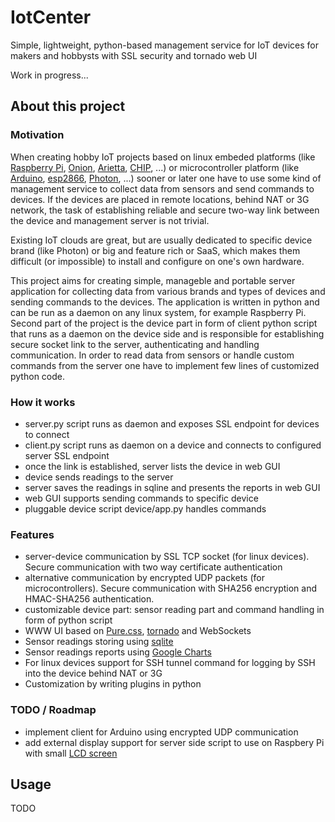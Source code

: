 # IotCenter

Simple, lightweight, python-based management service for IoT devices for makers and hobbysts with SSL security and tornado web UI

Work in progress...

## About this project

### Motivation

When creating hobby IoT projects based on linux embeded platforms (like [Raspberry Pi](https://www.raspberrypi.org/), [Onion](https://onion.io/), [Arietta](http://www.acmesystems.it/arietta), [CHIP](https://getchip.com/), ...) or microcontroller platform (like [Arduino](https://www.arduino.cc/), [esp2866](http://www.esp8266.com/), [Photon](https://www.particle.io/), ...) sooner or later one have to use some kind of management service to collect data from sensors and send commands to devices. If the devices are placed in remote locations, behind NAT or 3G network, the task of establishing reliable and secure two-way link between the device and management server is not trivial. 

Existing IoT clouds are great, but are usually dedicated to specific device brand (like Photon) or big and feature rich or SaaS, which makes them difficult (or impossible) to install and configure on one's own hardware.

This project aims for creating simple, manageble and portable server application for collecting data from various brands and types of devices and sending commands to the devices. The application is written in python and can be run as a daemon on any linux system, for example Raspberry Pi. Second part of the project is the device part in form of client python script that runs as a daemon on the device side and is responsible for establishing secure socket link to the server, authenticating and handling communication. In order to read data from sensors or handle custom commands from the server one have to implement few lines of customized python code.

### How it works
 - server.py script runs as daemon and exposes SSL endpoint for devices to connect
 - client.py script runs as daemon on a device and connects to configured server SSL endpoint
 - once the link is established, server lists the device in web GUI
 - device sends readings to the server
 - server saves the readings in sqline and presents the reports in web GUI
 - web GUI supports sending commands to specific device
 - pluggable device script device/app.py handles commands
 
### Features
 - server-device communication by SSL TCP socket (for linux devices). Secure communication with two way certificate authentication
 - alternative communication by encrypted UDP packets (for microcontrollers). Secure communication with SHA256 encryption and HMAC-SHA256 authentication.
 - customizable device part: sensor reading part and command handling in form of python script
 - WWW UI based on [Pure.css](http://purecss.io/), [tornado](http://www.tornadoweb.org/en/stable/) and WebSockets
 - Sensor readings storing using [sqlite](https://sqlite.org/)
 - Sensor readings reports using [Google Charts](https://developers.google.com/chart/)
 - For linux devices support for SSH tunnel command for logging by SSH into the device behind NAT or 3G
 - Customization by writing plugins in python

### TODO / Roadmap
 - implement client for Arduino using encrypted UDP communication
 - add external display support for server side script to use on Raspbery Pi with small [LCD screen](http://www.waveshare.com/3.5inch-rpi-lcd-a.htm)

## Usage
 
 TODO
